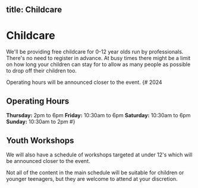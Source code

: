title: Childcare
---
# Childcare
We'll be providing free childcare for 0-12 year olds run by professionals. There's no need to register in advance. At busy times there might be a limit on how long your children can stay for to allow as many people as possible to drop off their children too.

Operating hours will be announced closer to the event.
{# 2024
## Operating Hours
**Thursday:** 2pm to 6pm
**Friday:** 10:30am to 6pm
**Saturday:** 10:30am to 6pm
**Sunday:** 10:30am to 2pm
#}

## Youth Workshops
We will also have a schedule of workshops targeted at under 12's which will be announced closer to the event.

Not all of the content in the main schedule will be suitable for children or younger teenagers, but they are welcome to attend at your discretion.
